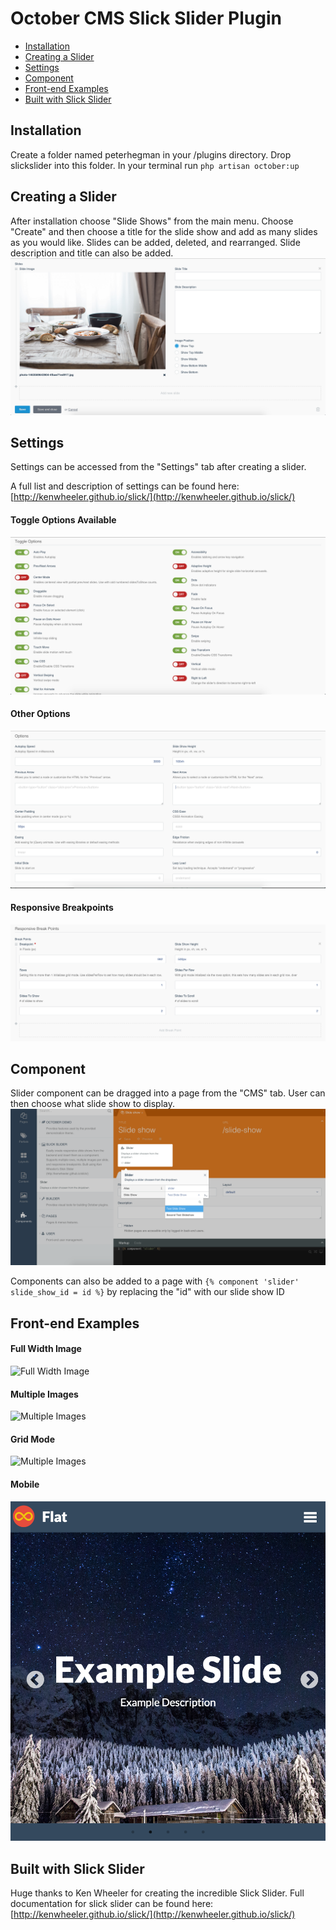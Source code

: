 # October CMS Slick Slider Plugin

* [Installation](#installation)
* [Creating a Slider](#creating-a-slider)
* [Settings](#settings)
* [Component](#component)
* [Front-end Examples](#front-end-examples)
* [Built with Slick Slider](#built-with-slick-slider)

## Installation
Create a folder named peterhegman in your /plugins directory. Drop slickslider into this folder. In your terminal run `php artisan october:up`

## Creating a Slider
After installation choose "Slide Shows" from the main menu.
Choose "Create" and then choose a title for the slide show and add as many slides as you would like. Slides can be added, deleted, and rearranged. Slide description and title can also be added.
![Toggle Options](/assets/screens/slides.png)

## Settings
Settings can be accessed from the "Settings" tab after creating a slider.

A full list and description of settings can be found here: [http://kenwheeler.github.io/slick/](http://kenwheeler.github.io/slick/)

#### Toggle Options Available
![Toggle Options](/assets/screens/toggle-settings.png)

#### Other Options
![Other Options](/assets/screens/options.png)

#### Responsive Breakpoints
![Responsive Breakpoints](/assets/screens/responsive-breakpoints.png)

## Component
Slider component can be dragged into a page from the "CMS" tab. User can then choose what slide show to display.
![Component](/assets/screens/component.png)

Components can also be added to a page with `{% component 'slider' slide_show_id = id %}` by replacing the "id" with our slide show ID

## Front-end Examples

#### Full Width Image
![Full Width Image](/assets/screens/single-slide.png)

#### Multiple Images
![Multiple Images](/assets/screens/multiple-slides.png)

#### Grid Mode
![Multiple Images](/assets/screens/grid-mode.png)

#### Mobile
![Multiple Images](/assets/screens/mobile.png)

## Built with Slick Slider
Huge thanks to Ken Wheeler for creating the incredible Slick Slider. Full documentation for slick slider can be found here: [http://kenwheeler.github.io/slick/](http://kenwheeler.github.io/slick/)
